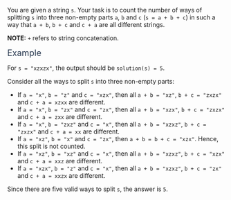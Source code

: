 <p>You are given a string <code>s</code>. Your task is to count the number of ways of splitting <code>s</code> into three non-empty parts <code>a</code>, <code>b</code> and <code>c</code> (<code>s = a + b + c</code>) in such a way that <code>a + b</code>, <code>b + c</code> and <code>c + a</code> are all different strings.</p>
<p><strong>NOTE:</strong> <code>+</code> refers to string concatenation.</p>
<p><span class="markdown--header" style="color:#2b3b52;font-size:1.4em">Example</span></p>
<p>For <code>s = "xzxzx"</code>, the output should be <code>solution(s) = 5</code>.</p>
<p>Consider all the ways to split <code>s</code> into three non-empty parts:</p>
<ul>
<li>If <code>a = "x"</code>, <code>b = "z"</code> and <code>c = "xzx"</code>, then all <code>a + b = "xz"</code>, <code>b + c = "zxzx"</code> and <code>c + a = xzxx</code> are different.</li>
<li>If <code>a = "x"</code>, <code>b = "zx"</code> and <code>c = "zx"</code>, then all <code>a + b = "xzx"</code>, <code>b + c = "zxzx"</code> and <code>c + a = zxx</code> are different.</li>
<li>If <code>a = "x"</code>, <code>b = "zxz"</code> and <code>c = "x"</code>, then all <code>a + b = "xzxz"</code>, <code>b + c = "zxzx"</code> and <code>c + a = xx</code> are different.</li>
<li>If <code>a = "xz"</code>, <code>b = "x"</code> and <code>c = "zx"</code>,  then <code>a + b = b + c = "xzx"</code>. Hence, this split is not counted.</li>
<li>If <code>a = "xz"</code>, <code>b = "xz"</code> and <code>c = "x"</code>, then all <code>a + b = "xzxz"</code>, <code>b + c = "xzx"</code> and <code>c + a = xxz</code> are different.</li>
<li>If <code>a = "xzx"</code>, <code>b = "z"</code> and <code>c = "x"</code>, then all <code>a + b = "xzxz"</code>, <code>b + c = "zx"</code> and <code>c + a = xxzx</code> are different.</li>
</ul>
<p>Since there are five valid ways to split <code>s</code>, the answer is <code>5</code>.</p>

